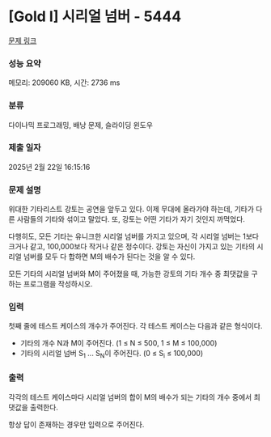 # [Gold I] 시리얼 넘버 - 5444 

[문제 링크](https://www.acmicpc.net/problem/5444) 

### 성능 요약

메모리: 209060 KB, 시간: 2736 ms

### 분류

다이나믹 프로그래밍, 배낭 문제, 슬라이딩 윈도우

### 제출 일자

2025년 2월 22일 16:15:16

### 문제 설명

<p>위대한 기타리스트 강토는 공연을 앞두고 있다. 이제 무대에 올라가야 하는데, 기타가 다른 사람들의 기타와 섞이고 말았다. 또, 강토는 어떤 기타가 자기 것인지 까먹었다.</p>

<p>다행히도, 모든 기타는 유니크한 시리얼 넘버를 가지고 있으며, 각 시리얼 넘버는 1보다 크거나 같고, 100,000보다 작거나 같은 정수이다. 강토는 자신이 가지고 있는 기타의 시리얼 넘버를 모두 다 합하면 M의 배수가 된다는 것을 알 수 있다.</p>

<p>모든 기타의 시리얼 넘버와 M이 주어졌을 때, 가능한 강토의 기타 개수 중 최댓값을 구하는 프로그램을 작성하시오.</p>

### 입력 

 <p>첫째 줄에 테스트 케이스의 개수가 주어진다. 각 테스트 케이스는 다음과 같은 형식이다.</p>

<ul>
	<li>기타의 개수 N과 M이 주어진다. (1 ≤ N ≤ 500, 1 ≤ M ≤ 100,000)</li>
	<li>기타의 시리얼 넘버 S<sub>1</sub> ... S<sub>N</sub>이 주어진다. (0 ≤ S<sub>i</sub> ≤ 100,000)</li>
</ul>

### 출력 

 <p>각각의 테스트 케이스마다 시리얼 넘버의 합이 M의 배수가 되는 기타의 개수 중에서 최댓값을 출력한다.</p>

<p>항상 답이 존재하는 경우만 입력으로 주어진다.</p>


